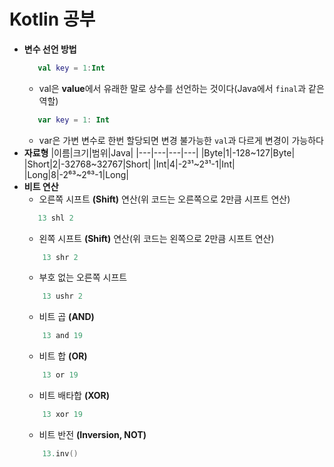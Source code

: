 # Kotlin 공부
+ **변수 선언 방법**
     ```kotlin
        val key = 1:Int
     ```
    + val은 **value**에서 유래한 말로 상수를 선언하는 것이다(Java에서 ``final``과 같은 역할)
    ```kotlin
       var key = 1: Int
     ```
    + var은 가변 변수로 한번 할당되면 변경 불가능한 ``val``과 다르게 변경이 가능하다
+ **자료형**
    |이름|크기|범위|Java|
    |---|---|---|---|
    |Byte|1|-128~127|Byte|
    |Short|2|-32768~32767|Short|
    |Int|4|-2³¹~2³¹-1|Int|
    |Long|8|-2⁶³~2⁶³-1|Long|
+ **비트 연산**
    + 오른쪽 시프트 **(Shift)** 연산(위 코드는 오른쪽으로 2만큼 시프트 연산)
     ```kotlin
        13 shl 2
    ```
    + 왼쪽 시프트 **(Shift)** 연산(위 코드는 왼쪽으로 2만큼 시프트 연산)
    ```kotlin
        13 shr 2
    ```
    + 부호 없는 오른쪽 시프트
    ```kotlin
        13 ushr 2
    ```
    + 비트 곱 **(AND)**
    ```kotlin
        13 and 19
    ```
    + 비트 합 **(OR)**
    ```kotlin
        13 or 19
    ```
    + 비트 배타합 **(XOR)**
    ```kotlin
        13 xor 19
    ```
    + 비트 반전 **(Inversion, NOT)**
    ```kotlin
        13.inv()
    ```